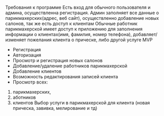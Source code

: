 Требования к программе
Есть вход для обычного пользователя и админа, осуществленна регистрация.
Админ заполняет все данные о парикмахерских(адрес, веб сайт), осуществленно добавление новых салонов, так же есть доступ к клиентам
Обычные работник парикмахерской имеет доступ к приложению для заполнения информации о клиентах(имя, фамилия, номер телефона), добавляет/изменяет пожелания клиента о прическе, либо другой услуге
MVP
- Регистрация
- Авторизация
- Просмотр и регистрация новых салонов
- Добавление/удаление работников парикмахерской
- Добавление клиентов
- Возможность редактирования записей клиента
- Просмотр всех:
1) парикмахерских,
2) аботников
3) клиентов
Выбор услуги в парикмахерской для клиента (новая прическа, завивка, мелирование и тд)
